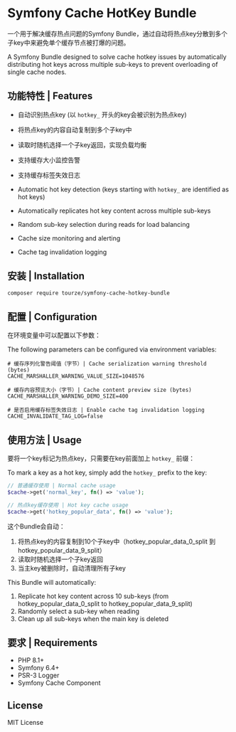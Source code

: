 # Symfony Cache HotKey Bundle

一个用于解决缓存热点问题的Symfony Bundle，通过自动将热点key分散到多个子key中来避免单个缓存节点被打爆的问题。

A Symfony Bundle designed to solve cache hotkey issues by automatically distributing hot keys across multiple sub-keys to prevent overloading of single cache nodes.

## 功能特性 | Features

- 自动识别热点key (以 `hotkey_` 开头的key会被识别为热点key)
- 将热点key的内容自动复制到多个子key中
- 读取时随机选择一个子key返回，实现负载均衡
- 支持缓存大小监控告警
- 支持缓存标签失效日志

- Automatic hot key detection (keys starting with `hotkey_` are identified as hot keys)
- Automatically replicates hot key content across multiple sub-keys
- Random sub-key selection during reads for load balancing
- Cache size monitoring and alerting
- Cache tag invalidation logging

## 安装 | Installation

```bash
composer require tourze/symfony-cache-hotkey-bundle
```

## 配置 | Configuration

在环境变量中可以配置以下参数：

The following parameters can be configured via environment variables:

```dotenv
# 缓存序列化警告阈值（字节）| Cache serialization warning threshold (bytes)
CACHE_MARSHALLER_WARNING_VALUE_SIZE=1048576

# 缓存内容预览大小（字节）| Cache content preview size (bytes)
CACHE_MARSHALLER_WARNING_DEMO_SIZE=400

# 是否启用缓存标签失效日志 | Enable cache tag invalidation logging
CACHE_INVALIDATE_TAG_LOG=false
```

## 使用方法 | Usage

要将一个key标记为热点key，只需要在key前面加上 `hotkey_` 前缀：

To mark a key as a hot key, simply add the `hotkey_` prefix to the key:

```php
// 普通缓存使用 | Normal cache usage
$cache->get('normal_key', fn() => 'value');

// 热点key缓存使用 | Hot key cache usage
$cache->get('hotkey_popular_data', fn() => 'value');
```

这个Bundle会自动：
1. 将热点key的内容复制到10个子key中（hotkey_popular_data_0_split 到 hotkey_popular_data_9_split）
2. 读取时随机选择一个子key返回
3. 当主key被删除时，自动清理所有子key

This Bundle will automatically:
1. Replicate hot key content across 10 sub-keys (from hotkey_popular_data_0_split to hotkey_popular_data_9_split)
2. Randomly select a sub-key when reading
3. Clean up all sub-keys when the main key is deleted

## 要求 | Requirements

- PHP 8.1+
- Symfony 6.4+
- PSR-3 Logger
- Symfony Cache Component

## License

MIT License
